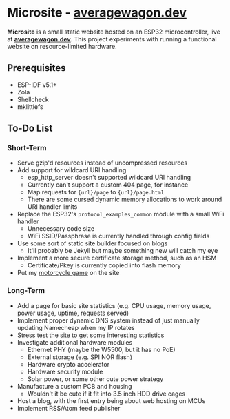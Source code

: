 # Microsite - [averagewagon.dev](https://averagewagon.dev)

**Microsite** is a small static website hosted on an ESP32 microcontroller, live
at **[averagewagon.dev](https://averagewagon.dev)**. This project experiments
with running a functional website on resource-limited hardware.

## Prerequisites

- ESP-IDF v5.1+
- Zola
- Shellcheck
- mklittlefs

## To-Do List

### Short-Term

- Serve gzip'd resources instead of uncompressed resources
- Add support for wildcard URI handling
  - esp_http_server doesn't supported wildcard URI handling
  - Currently can't support a custom 404 page, for instance
  - Map requests for `{url}/page` to `{url}/page.html`
  - There are some cursed dynamic memory allocations to work around URI handler
    limits
- Replace the ESP32's `protocol_examples_common` module with a small WiFi
  handler
  - Unnecessary code size
  - WiFi SSID/Passphrase is currently handled through config fields
- Use some sort of static site builder focused on blogs
  - It'll probably be Jekyll but maybe something new will catch my eye
- Implement a more secure certificate storage method, such as an HSM
  - Certificate/Pkey is currently copied into flash memory
- Put my [motorcycle game](https://github.com/averagewagon/wasm4-zig-game) on
  the site

### Long-Term

- Add a page for basic site statistics (e.g. CPU usage, memory usage, power
  usage, uptime, requests served)
- Implement proper dynamic DNS system instead of just manually updating
  Namecheap when my IP rotates
- Stress test the site to get some interesting statistics
- Investigate additional hardware modules
  - Ethernet PHY (maybe the W5500, but it has no PoE)
  - External storage (e.g. SPI NOR flash)
  - Hardware crypto accelerator
  - Hardware security module
  - Solar power, or some other cute power strategy
- Manufacture a custom PCB and housing
  - Wouldn't it be cute if it fit into 3.5 inch HDD drive cages
- Host a blog, with the first entry being about web hosting on MCUs
- Implement RSS/Atom feed publisher

